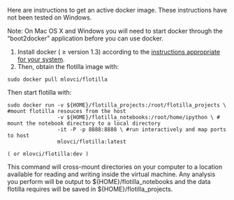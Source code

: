 Here are instructions to get an active docker image. These instructions have not been tested on Windows.

Note: On Mac OS X and Windows you will need to start docker through the “boot2docker” application before you can use docker.

  1. Install docker ( ≥ version 1.3) according to the [instructions appropriate for your system](https://docs.docker.com/installation/#installation).<br>
  2. Then, obtain the flotilla image with:


    sudo docker pull mlovci/flotilla

Then start flotilla with:

    sudo docker run -v ${HOME}/flotilla_projects:/root/flotilla_projects \ #mount flotilla resouces from the host 
                    -v ${HOME}/flotilla_notebooks:/root/home/ipython \ # mount the notebook directory to a local directory
                    -it -P -p 8888:8888 \ #run interactively and map ports to host
                    mlovci/flotilla:latest

    ( or mlovci/flotilla:dev )


This command will cross-mount directories on your computer to a location available for reading 
and writing inside the virtual machine. Any analysis you perform will be output to ${HOME}/flotilla_notebooks 
and the data flotilla requires will be saved in ${HOME}/flotilla_projects.


